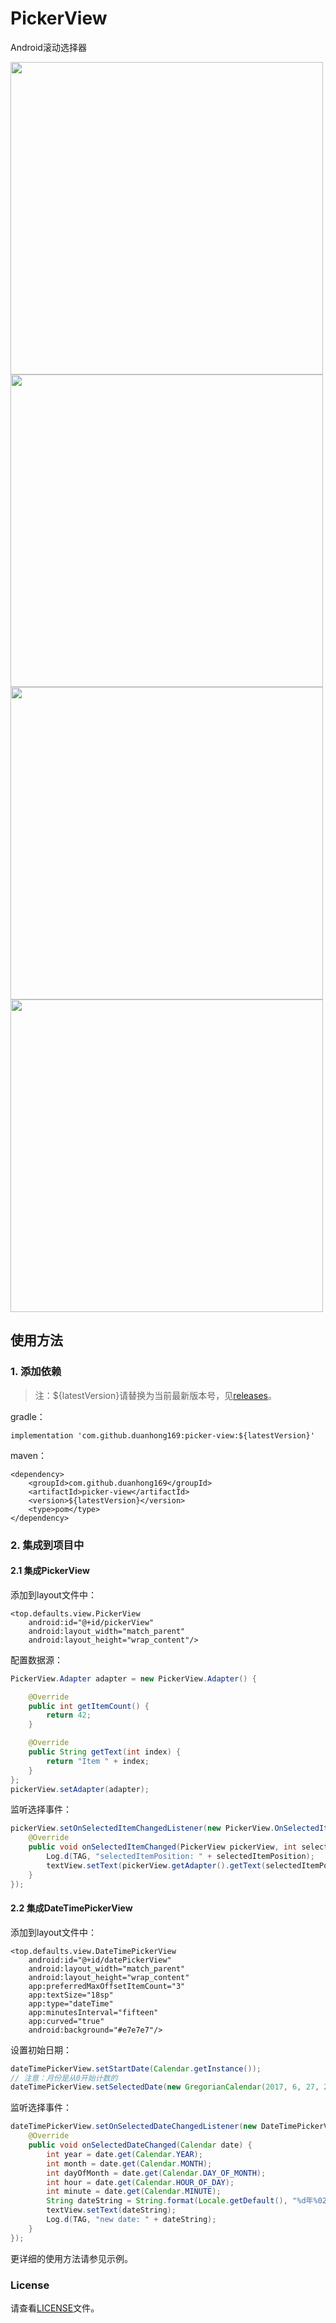 # PickerView
Android滚动选择器

<img src='art/default.gif' height='500px'/> <img src='art/division.gif' height='500px'/>
<img src='art/date_time.gif' height='500px'/> <img src='art/curved.gif' height='500px'/>

## 使用方法

### 1. 添加依赖

> 注：${latestVersion}请替换为当前最新版本号，见[releases](https://github.com/duanhong169/PickerView/releases)。

gradle：
	
```
implementation 'com.github.duanhong169:picker-view:${latestVersion}'
```

maven：
	
```
<dependency>
	<groupId>com.github.duanhong169</groupId>
	<artifactId>picker-view</artifactId>
	<version>${latestVersion}</version>
	<type>pom</type>
</dependency>
```

### 2. 集成到项目中

#### 2.1 集成PickerView

添加到layout文件中：

```	
<top.defaults.view.PickerView
	android:id="@+id/pickerView"
	android:layout_width="match_parent"
	android:layout_height="wrap_content"/>
```
	
配置数据源：

```java
PickerView.Adapter adapter = new PickerView.Adapter() {

    @Override
    public int getItemCount() {
        return 42;
    }

    @Override
    public String getText(int index) {
        return "Item " + index;
    }
};
pickerView.setAdapter(adapter);
```

监听选择事件：

```java
pickerView.setOnSelectedItemChangedListener(new PickerView.OnSelectedItemChangedListener() {
    @Override
    public void onSelectedItemChanged(PickerView pickerView, int selectedItemPosition) {
        Log.d(TAG, "selectedItemPosition: " + selectedItemPosition);
        textView.setText(pickerView.getAdapter().getText(selectedItemPosition));
    }
});
```

#### 2.2 集成DateTimePickerView

添加到layout文件中：

```	
<top.defaults.view.DateTimePickerView
    android:id="@+id/datePickerView"
    android:layout_width="match_parent"
    android:layout_height="wrap_content"
    app:preferredMaxOffsetItemCount="3"
    app:textSize="18sp"
    app:type="dateTime"
    app:minutesInterval="fifteen"
    app:curved="true"
    android:background="#e7e7e7"/>
```

设置初始日期：

```java
dateTimePickerView.setStartDate(Calendar.getInstance());
// 注意：月份是从0开始计数的
dateTimePickerView.setSelectedDate(new GregorianCalendar(2017, 6, 27, 21, 30));
```

监听选择事件：

```java
dateTimePickerView.setOnSelectedDateChangedListener(new DateTimePickerView.OnSelectedDateChangedListener() {
    @Override
    public void onSelectedDateChanged(Calendar date) {
        int year = date.get(Calendar.YEAR);
        int month = date.get(Calendar.MONTH);
        int dayOfMonth = date.get(Calendar.DAY_OF_MONTH);
        int hour = date.get(Calendar.HOUR_OF_DAY);
        int minute = date.get(Calendar.MINUTE);
        String dateString = String.format(Locale.getDefault(), "%d年%02d月%02d日%02d时%02d分", year, month + 1, dayOfMonth, hour, minute);
        textView.setText(dateString);
        Log.d(TAG, "new date: " + dateString);
    }
});
```

更详细的使用方法请参见示例。

### License
请查看[LICENSE](./LICENSE)文件。